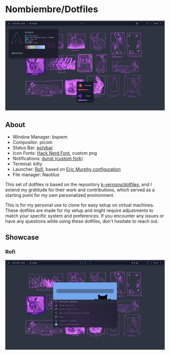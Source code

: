 # Nombiembre/Dotfiles

![Desktop Image](showcase/desktop.png)

## About

- Window Manager: bspwm
- Compositor: picom
- Status Bar: [polybar](https://github.com/polybar/polybar)
- Icon Fonts: [Hack Nerd Font](https://github.com/ryanoasis/nerd-fonts), custom png
- Notifications: [dunst (custom fork)](https://github.com/k-vernooy/dunst/tree/progress-styling)
- Terminal: kitty
- Launcher: [Rofi](https://github.com/Davatorium/rofi), based on [Eric Murphy configuration](https://youtu.be/TutfIwxSE_s)
- File manager: Nautilus
  
This set of dotfiles is based on the repository [k-vernooy/dotfiles](https://github.com/k-vernooy/dotfiles), and I extend my gratitude for their work and contributions, which served as a starting point for my own personalized environment.
 
This is for my personal use to clone for easy setup on virtual machines. These dotfiles are made for my setup and might require adjustments to match your specific system and preferences. If you encounter any issues or have any questions while using these dotfiles, don't hesitate to reach out.

## Showcase

### Rofi
![Rofi Image](showcase/rofi.png)
